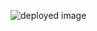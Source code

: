 ![deployed image](https://drive.google.com/file/d/15NpKQYI4CmyzWb-SFLP1LODvDQzv8zDT/view?usp=sharing)
